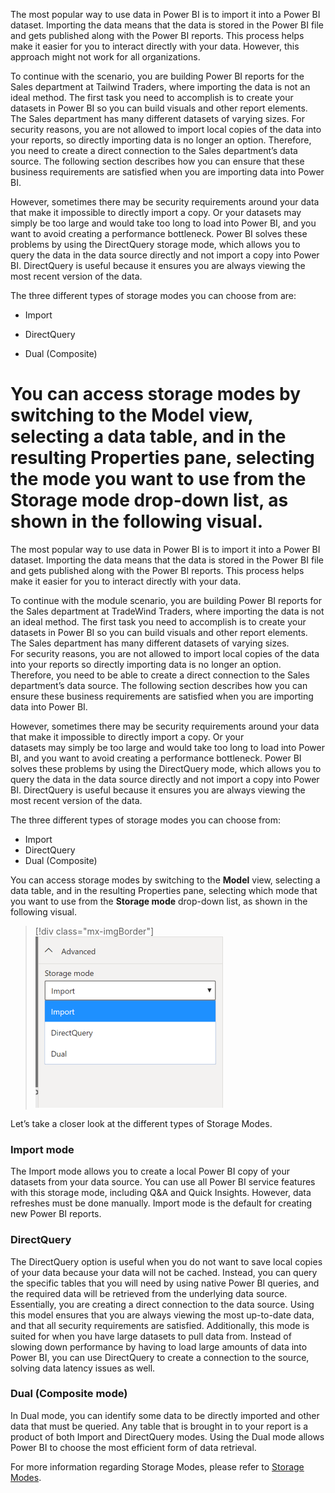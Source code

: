 The most popular way to use data in Power BI is to import it into a Power BI dataset. Importing the data means that the data is stored in the Power BI file and gets published along with the Power BI reports. This process helps make it easier for you to interact directly with your data. However, this approach might not work for all organizations.

To continue with the scenario, you are building Power BI reports for the Sales department at Tailwind Traders, where importing the data is not an ideal method. The first task you need to accomplish is to create your datasets in Power BI so you can build visuals and other report elements. The Sales department has many different datasets of varying sizes. For security reasons, you are not allowed to import local copies of the data into your reports, so directly importing data is no longer an option. Therefore, you need to create a direct connection to the Sales department’s data source. The following section describes how you can ensure that these business requirements are satisfied when you are importing data into Power BI.

However, sometimes there may be security requirements around your data that make it impossible to directly import a copy. Or your datasets may simply be too large and would take too long to load into Power BI, and you want to avoid creating a performance bottleneck. Power BI solves these problems by using the DirectQuery storage mode, which allows you to query the data in the data source directly and not import a copy into Power BI. DirectQuery is useful because it ensures you are always viewing the most recent version of the data.

The three different types of storage modes you can choose from are:

-   Import 

-   DirectQuery 

-   Dual (Composite)

You can access storage modes by switching to the **Model** view, selecting a data table, and in the resulting Properties pane, selecting the mode you want to use from the **Storage mode** drop-down list, as shown in the following visual. 
=======
The most popular way to use data in Power BI is to import it into a Power BI dataset. Importing the data means that the data is stored in the Power BI file and gets published along with the Power BI reports. This process helps make it easier for you to interact directly with your data. 

To continue with the module scenario, you are building Power BI reports for the Sales department at TradeWind Traders, where importing the data is not an ideal method. The first task you need to accomplish is to create your datasets in Power BI so you can build visuals and other report elements. The Sales department has many different datasets of varying sizes. For security reasons, you are not allowed to import local copies of the data into your reports so directly importing data is no longer an option. Therefore, you need to be able to create a direct connection to the Sales department’s data source. The following section describes how you can ensure these business requirements are satisfied when you are importing data into Power BI.

However, sometimes there may be security requirements around your data that make it impossible to directly import a copy. Or your datasets may simply be too large and would take too long to load into Power BI, and you want to avoid creating a performance bottleneck. Power BI solves these problems by using the DirectQuery mode, which allows you to query the data in the data source directly and not import a copy into Power BI. DirectQuery is useful because it ensures you are always viewing the most recent version of the data.

The three different types of storage modes you can choose from:

-   Import
-   DirectQuery
-   Dual (Composite)

You can access storage modes by switching to the **Model** view, selecting a data table, and in the resulting Properties pane, selecting which mode that you want to use from the **Storage mode** drop-down list, as shown in the following visual.

> [!div class="mx-imgBorder"]
> [![showing storage mode](../media/6-storage-mode-ssm.png)](../media/6-storage-mode-ssm.png#lightbox)

Let’s take a closer look at the different types of Storage Modes.

### Import mode 

The Import mode allows you to create a local Power BI copy of your datasets from your data source. You can use all Power BI service features with this storage mode, including Q&A and Quick Insights. However, data refreshes must be done manually. Import mode is the default for creating new Power BI reports. 

### DirectQuery 

The DirectQuery option is useful when you do not want to save local copies of your data because your data will not be cached. Instead, you can query the specific tables that you will need by using native Power BI queries, and the required data will be retrieved from the underlying data source. Essentially, you are creating a direct connection to the data source. Using this model ensures that you are always viewing the most up-to-date data, and that all security requirements are satisfied. Additionally, this mode is suited for when you have large datasets to pull data from. Instead of slowing down performance by having to load large amounts of data into Power BI, you can use DirectQuery to create a connection to the source, solving data latency issues as well.   

### Dual (Composite mode) 

In Dual mode, you can identify some data to be directly imported and other data that must be queried. Any table that is brought in to your report is a product of both Import and DirectQuery modes. Using the Dual mode allows Power BI to choose the most efficient form of data retrieval. 

For more information regarding Storage Modes, please refer to [Storage Modes](https://docs.microsoft.com/power-bi/transform-model/desktop-storage-mode/?azure-portal=true). 